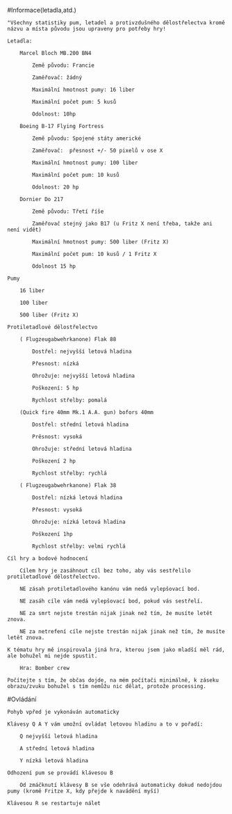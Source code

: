 #Informace(letadla,atd.)

	"Všechny statistiky pum, letadel a protivzdušného dělostřelectva kromě názvu a místa původu jsou upraveny pro potřeby hry! 

	Letadla:

		Marcel Bloch MB.200 BN4

			Země původu: Francie

			Zaměřovač: žádný

			Maximální hmotnost pumy: 16 liber 

			Maximální počet pum: 5 kusů

			Odolnost: 10hp

		Boeing B-17 Flying Fortress 

			Země původu: Spojené státy americké

			Zaměřovač:  přesnost +/- 50 pixelů v ose X

			Maximální hmotnost pumy: 100 liber

			Maximální počet pum: 10 kusů

			Odolnost: 20 hp

		Dornier Do 217

			Země původu: Třetí říše

			Zaměřovač stejný jako B17 (u Fritz X není třeba, takže ani není vidět)

			Maximální hmotnost pumy: 500 liber (Fritz X)

			Maximální počet pum: 10 kusů / 1 Fritz X

			Odolnost 15 hp

	Pumy

		16 liber

		100 liber

		500 liber (Fritz X)

	Protiletadlové dělostřelectvo

		( Flugzeugabwehrkanone) Flak 88

			Dostřel: nejvyšší letová hladina

			Přesnost: nízká

			Ohrožuje: nejvyšší letová hladina

			Poškození: 5 hp 

			Rychlost střelby: pomalá

		(Quick fire 40mm Mk.1 A.A. gun) bofors 40mm

			Dostřel: střední letová hladina

			Prěsnost: vysoká

			Ohrožuje: střední letová hladina

			Poškození 2 hp

			Rychlost střelby: rychlá

		( Flugzeugabwehrkanone) Flak 38

			Dostřel: nízká letová hladina

			Přesnost: vysoká

			Ohrožuje: nízká letová hladina

			Poškození 1hp

			Rychlost střelby: velmi rychlá	

	Cíl hry a bodové hodnocení

		Cílem hry je zasáhnout cíl bez toho, aby vás sestřelilo protiletadlové dělostřelectvo.

		NE zásah protiletadlového kanónu vám nedá vylepšovací bod.

		NE zasáh cíle vám nedá vylepšovací bod, pokud vás sestřelí.

		NE za smrt nejste trestán nijak jinak než tím, že musíte letět znova.

		NE za netrefení cíle nejste trestán nijak jinak než tím, že musíte letět znova.	

	K tématu hry mě inspirovala jiná hra, kterou jsem jako mladší měl rád, ale bohužel mi nejde spustit.

		Hra: Bomber crew

	Počítejte s tím, že občas dojde, na mém počítači minimálně, k záseku obrazu/zvuku bohužel s tím nemůžu nic dělat, protože processing.

#Ovládání

	Pohyb vpřed je vykonáván automaticky

	Klávesy Q A Y vám umožní ovládat letovou hladinu a to v pořadí:

		Q nejvyšší letová hladina

		A střední letová hladina

		Y nízká letová hladina

	Odhození pum se provádí klávesou B

		Od zmáčknutí klávesy B se vše odehrává automaticky dokud nedojdou pumy (kromě Fritze X, kdy přejde k navádění myší)

	Klávesou R se restartuje nálet
